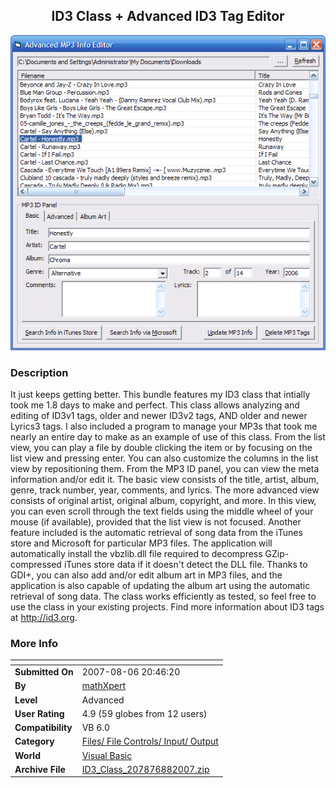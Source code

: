 ﻿<div align="center">

## ID3 Class \+ Advanced ID3 Tag Editor

<img src="PIC200786143182480.gif">
</div>

### Description

It just keeps getting better. This bundle features my ID3 class that intially took me 1.8 days to make and perfect. This class allows analyzing and editing of ID3v1 tags, older and newer ID3v2 tags, AND older and newer Lyrics3 tags. I also included a program to manage your MP3s that took me nearly an entire day to make as an example of use of this class. From the list view, you can play a file by double clicking the item or by focusing on the list view and pressing enter. You can also customize the columns in the list view by repositioning them. From the MP3 ID panel, you can view the meta information and/or edit it. The basic view consists of the title, artist, album, genre, track number, year, comments, and lyrics. The more advanced view consists of original artist, original album, copyright, and more. In this view, you can even scroll through the text fields using the middle wheel of your mouse (if available), provided that the list view is not focused. Another feature included is the automatic retrieval of song data from the iTunes store and Microsoft for particular MP3 files. The application will automatically install the vbzlib.dll file required to decompress GZip-compressed iTunes store data if it doesn't detect the DLL file. Thanks to GDI+, you can also add and/or edit album art in MP3 files, and the application is also capable of updating the album art using the automatic retrieval of song data. The class works efficiently as tested, so feel free to use the class in your existing projects. Find more information about ID3 tags at http://id3.org.
 
### More Info
 


<span>             |<span>
---                |---
**Submitted On**   |2007-08-06 20:46:20
**By**             |[mathXpert](https://github.com/Planet-Source-Code/PSCIndex/blob/master/ByAuthor/mathxpert.md)
**Level**          |Advanced
**User Rating**    |4.9 (59 globes from 12 users)
**Compatibility**  |VB 6\.0
**Category**       |[Files/ File Controls/ Input/ Output](https://github.com/Planet-Source-Code/PSCIndex/blob/master/ByCategory/files-file-controls-input-output__1-3.md)
**World**          |[Visual Basic](https://github.com/Planet-Source-Code/PSCIndex/blob/master/ByWorld/visual-basic.md)
**Archive File**   |[ID3\_Class\_207876882007\.zip](https://github.com/Planet-Source-Code/mathxpert-id3-class-advanced-id3-tag-editor__1-67706/archive/master.zip)








